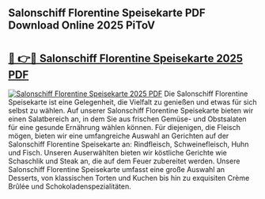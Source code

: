 ## Salonschiff Florentine Speisekarte PDF Download Online 2025 PiToV

# <h2><a href="http://gc8hst.nevu.top/?p=Salonschiff+Florentine+Speisekarte">🔗 👉🔴 Salonschiff Florentine Speisekarte 2025 PDF</a></h2>

[![Salonschiff Florentine Speisekarte 2025 PDF](https://i.imgur.com/dBaPXMq.png)](http://gc8hst.nevu.top/?p=Salonschiff+Florentine+Speisekarte)
Die Salonschiff Florentine Speisekarte ist eine Gelegenheit, die Vielfalt zu genießen und etwas für sich selbst zu wählen. Auf unserer Salonschiff Florentine Speisekarte bieten wir einen Salatbereich an, in dem Sie aus frischen Gemüse- und Obstsalaten für eine gesunde Ernährung wählen können. Für diejenigen, die Fleisch mögen, bieten wir eine umfangreiche Auswahl an Gerichten auf der Salonschiff Florentine Speisekarte an: Rindfleisch, Schweinefleisch, Huhn und Fisch. Unseren Auserwählten bieten wir köstliche Gerichte wie Schaschlik und Steak an, die auf dem Feuer zubereitet werden. Unsere Salonschiff Florentine Speisekarte umfasst eine große Auswahl an Desserts, von klassischen Torten und Kuchen bis hin zu exquisiten Crème Brûlée und Schokoladenspezialitäten.
